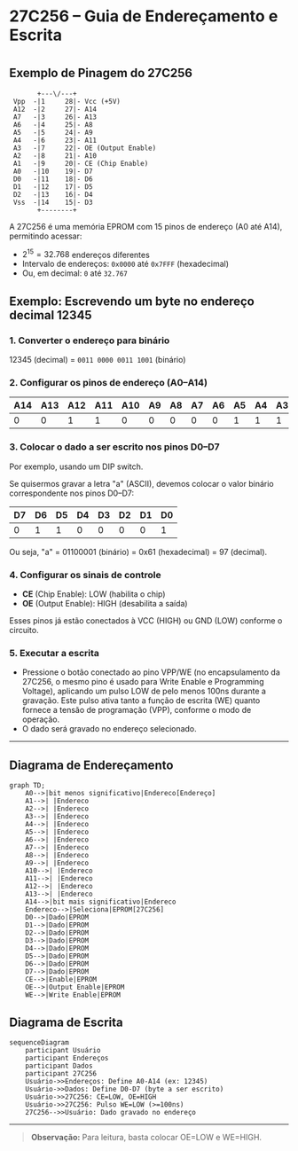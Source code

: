 # 27C256 – Guia de Endereçamento e Escrita
#
## Exemplo de Pinagem do 27C256

```
       +---\/---+
 Vpp  -|1     28|- Vcc (+5V)
 A12  -|2     27|- A14
 A7   -|3     26|- A13
 A6   -|4     25|- A8
 A5   -|5     24|- A9
 A4   -|6     23|- A11
 A3   -|7     22|- OE (Output Enable)
 A2   -|8     21|- A10
 A1   -|9     20|- CE (Chip Enable)
 A0   -|10    19|- D7
 D0   -|11    18|- D6
 D1   -|12    17|- D5
 D2   -|13    16|- D4
 Vss  -|14    15|- D3
       +--------+
```

A 27C256 é uma memória EPROM com 15 pinos de endereço (A0 até A14), permitindo acessar:

- $2^{15} = 32.768$ endereços diferentes
- Intervalo de endereços: `0x0000` até `0x7FFF` (hexadecimal)
- Ou, em decimal: `0` até `32.767`

## Exemplo: Escrevendo um byte no endereço decimal 12345

### 1. Converter o endereço para binário

12345 (decimal) = `0011 0000 0011 1001` (binário)

### 2. Configurar os pinos de endereço (A0–A14)

|A14|A13|A12|A11|A10|A9|A8|A7|A6|A5|A4|A3|A2|A1|A0|
|---|---|---|---|---|---|---|---|---|---|---|---|---|---|---|
| 0 | 0 | 1 | 1 | 0 | 0 | 0 | 0 | 0 | 1 | 1 | 1 | 0 | 0 | 1 |

### 3. Colocar o dado a ser escrito nos pinos D0–D7

Por exemplo, usando um DIP switch.

Se quisermos gravar a letra "a" (ASCII), devemos colocar o valor binário correspondente nos pinos D0–D7:

|D7|D6|D5|D4|D3|D2|D1|D0|
|--|--|--|--|--|--|--|--|
|0 |1 |1 |0 |0 |0 |0 |1 |

Ou seja, "a" = 01100001 (binário) = 0x61 (hexadecimal) = 97 (decimal).

### 4. Configurar os sinais de controle

- **CE** (Chip Enable): LOW (habilita o chip)
- **OE** (Output Enable): HIGH (desabilita a saída)

 Esses pinos já estão conectados à VCC (HIGH) ou GND (LOW) conforme o circuito.

### 5. Executar a escrita

- Pressione o botão conectado ao pino VPP/WE (no encapsulamento da 27C256, o mesmo pino é usado para Write Enable e Programming Voltage), aplicando um pulso LOW de pelo menos 100ns durante a gravação. Este pulso ativa tanto a função de escrita (WE) quanto fornece a tensão de programação (VPP), conforme o modo de operação.
- O dado será gravado no endereço selecionado.

---

## Diagrama de Endereçamento

```mermaid
graph TD;
    A0-->|bit menos significativo|Endereco[Endereço]
    A1-->| |Endereco
    A2-->| |Endereco
    A3-->| |Endereco
    A4-->| |Endereco
    A5-->| |Endereco
    A6-->| |Endereco
    A7-->| |Endereco
    A8-->| |Endereco
    A9-->| |Endereco
    A10-->| |Endereco
    A11-->| |Endereco
    A12-->| |Endereco
    A13-->| |Endereco
    A14-->|bit mais significativo|Endereco
    Endereco-->|Seleciona|EPROM[27C256]
    D0-->|Dado|EPROM
    D1-->|Dado|EPROM
    D2-->|Dado|EPROM
    D3-->|Dado|EPROM
    D4-->|Dado|EPROM
    D5-->|Dado|EPROM
    D6-->|Dado|EPROM
    D7-->|Dado|EPROM
    CE-->|Enable|EPROM
    OE-->|Output Enable|EPROM
    WE-->|Write Enable|EPROM
```

## Diagrama de Escrita

```mermaid
sequenceDiagram
    participant Usuário
    participant Endereços
    participant Dados
    participant 27C256
    Usuário->>Endereços: Define A0-A14 (ex: 12345)
    Usuário->>Dados: Define D0-D7 (byte a ser escrito)
    Usuário->>27C256: CE=LOW, OE=HIGH
    Usuário->>27C256: Pulso WE=LOW (>=100ns)
    27C256-->>Usuário: Dado gravado no endereço
```

---

> **Observação:** Para leitura, basta colocar OE=LOW e WE=HIGH.
